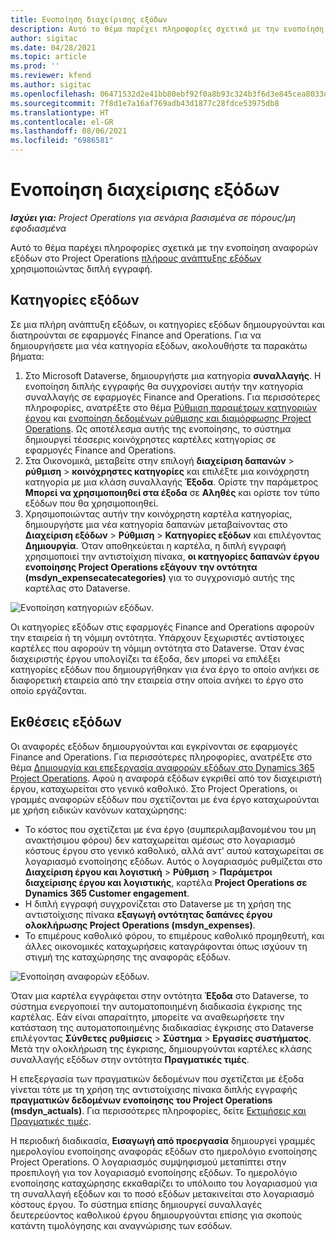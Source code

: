 ```yaml
---
title: Ενοποίηση διαχείρισης εξόδων
description: Αυτό το θέμα παρέχει πληροφορίες σχετικά με την ενοποίηση αναφοράς εξόδων στο Project Operations χρησιμοποιώντας διπλή εγγραφή.
author: sigitac
ms.date: 04/28/2021
ms.topic: article
ms.prod: ''
ms.reviewer: kfend
ms.author: sigitac
ms.openlocfilehash: 06471532d2e41bb80ebf92f0a8b93c324b3f6d3e845cea8033d85d291ea237eb
ms.sourcegitcommit: 7f8d1e7a16af769adb43d1877c28fdce53975db8
ms.translationtype: HT
ms.contentlocale: el-GR
ms.lasthandoff: 08/06/2021
ms.locfileid: "6986581"
---
```

# <a name="expense-management-integration"></a>Ενοποίηση διαχείρισης εξόδων

_**Ισχύει για:** Project Operations για σενάρια βασισμένα σε πόρους/μη εφοδιασμένα_

Αυτό το θέμα παρέχει πληροφορίες σχετικά με την ενοποίηση αναφορών εξόδων στο Project Operations [πλήρους ανάπτυξης εξόδων](../expense/expense-overview.md) χρησιμοποιώντας διπλή εγγραφή.

## <a name="expense-categories"></a>Κατηγορίες εξόδων

Σε μια πλήρη ανάπτυξη εξόδων, οι κατηγορίες εξόδων δημιουργούνται και διατηρούνται σε εφαρμογές Finance and Operations. Για να δημιουργήσετε μια νέα κατηγορία εξόδων, ακολουθήστε τα παρακάτω βήματα:

1. Στο Microsoft Dataverse, δημιουργήστε μια κατηγορία **συναλλαγής**. Η ενοποίηση διπλής εγγραφής θα συγχρονίσει αυτήν την κατηγορία συναλλαγής σε εφαρμογές Finance and Operations. Για περισσότερες πληροφορίες, ανατρέξτε στο θέμα [Ρύθμιση παραμέτρων κατηγοριών έργου](/dynamics365/project-operations/project-accounting/configure-project-categories) και [ενοποίηση δεδομένων ρύθμισης και διαμόρφωσης Project Operations](resource-dual-write-setup-integration.md). Ως αποτέλεσμα αυτής της ενοποίησης, το σύστημα δημιουργεί τέσσερις κοινόχρηστες καρτέλες κατηγορίας σε εφαρμογές Finance and Operations.
2. Στα Οικονομικά, μεταβείτε στην επιλογή **διαχείριση δαπανών** > **ρύθμιση** > **κοινόχρηστες κατηγορίες** και επιλέξτε μια κοινόχρηστη κατηγορία με μια κλάση συναλλαγής **Έξοδα**. Ορίστε την παράμετρος **Μπορεί να χρησιμοποιηθεί στα έξοδα** σε **Αληθές** και ορίστε τον τύπο εξόδων που θα χρησιμοποιηθεί.
3. Χρησιμοποιώντας αυτήν την κοινόχρηστη καρτέλα κατηγορίας, δημιουργήστε μια νέα κατηγορία δαπανών μεταβαίνοντας στο **Διαχείριση εξόδων** > **Ρύθμιση** > **Κατηγορίες εξόδων** και επιλέγοντας **Δημιουργία**. Όταν αποθηκεύεται η καρτέλα, η διπλή εγγραφή χρησιμοποιεί την αντιστοίχιση πίνακα, **οι κατηγορίες δαπανών έργου ενοποίησης Project Operations εξάγουν την οντότητα (msdyn\_expensecatecategories)** για το συγχρονισμό αυτής της καρτέλας στο Dataverse.

  ![Ενοποίηση κατηγοριών εξόδων.](./media/DW6ExpenseCategories.png)

Οι κατηγορίες εξόδων στις εφαρμογές Finance and Operations αφορούν την εταιρεία ή τη νόμιμη οντότητα. Υπάρχουν ξεχωριστές αντίστοιχες καρτέλες που αφορούν τη νόμιμη οντότητα στο Dataverse. Όταν ένας διαχειριστής έργου υπολογίζει τα έξοδα, δεν μπορεί να επιλέξει κατηγορίες εξόδων που δημιουργήθηκαν για ένα έργο το οποίο ανήκει σε διαφορετική εταιρεία από την εταιρεία στην οποία ανήκει το έργο στο οποίο εργάζονται. 

## <a name="expense-reports"></a>Εκθέσεις εξόδων

Οι αναφορές εξόδων δημιουργούνται και εγκρίνονται σε εφαρμογές Finance and Operations. Για περισσότερες πληροφορίες, ανατρέξτε στο θέμα [Δημιουργία και επεξεργασία αναφορών εξόδων στο Dynamics 365 Project Operations](/learn/modules/create-process-expense-reports/). Αφού η αναφορά εξόδων εγκριθεί από τον διαχειριστή έργου, καταχωρείται στο γενικό καθολικό. Στο Project Operations, οι γραμμές αναφορών εξόδων που σχετίζονται με ένα έργο καταχωρούνται με χρήση ειδικών κανόνων καταχώρησης:

  - Το κόστος που σχετίζεται με ένα έργο (συμπεριλαμβανομένου του μη ανακτήσιμου φόρου) δεν καταχωρείται αμέσως στο λογαριασμό κόστους έργου στο γενικό καθολικό, αλλά αντ' αυτού καταχωρείται σε λογαριασμό ενοποίησης εξόδων. Αυτός ο λογαριασμός ρυθμίζεται στο **Διαχείριση έργου και λογιστική** > **Ρύθμιση** > **Παράμετροι διαχείρισης έργου και λογιστικής**, καρτέλα **Project Operations σε Dynamics 365 Customer engagement**.
  - Η διπλή εγγραφή συγχρονίζεται στο Dataverse με τη χρήση της αντιστοίχισης πίνακα **εξαγωγή οντότητας δαπάνες έργου ολοκλήρωσης Project Operations (msdyn\_expenses)**.
  - Το επιμέρους καθολικό φόρου, το επιμέρους καθολικό προμηθευτή, και άλλες οικονομικές καταχωρήσεις καταγράφονται όπως ισχύουν τη στιγμή της καταχώρησης της αναφοράς εξόδων.

  ![Ενοποίηση αναφορών εξόδων.](./media/DW6ExpenseReports.png)

Όταν μια καρτέλα εγγράφεται στην οντότητα **Έξοδα** στο Dataverse, το σύστημα ενεργοποιεί την αυτοματοποιημένη διαδικασία έγκρισης της καρτέλας. Εάν είναι απαραίτητο, μπορείτε να αναθεωρήσετε την κατάσταση της αυτοματοποιημένης διαδικασίας έγκρισης στο Dataverse επιλέγοντας **Σύνθετες ρυθμίσεις** > **Σύστημα** > **Εργασίες συστήματος**. Μετά την ολοκλήρωση της έγκρισης, δημιουργούνται καρτέλες κλάσης συναλλαγής εξόδων στην οντότητα **Πραγματικές τιμές**.

Η επεξεργασία των πραγματικών δεδομένων που σχετίζεται με έξοδα γίνεται τότε με τη χρήση της αντιστοίχισης πίνακα διπλής εγγραφής **πραγματικών δεδομένων ενοποίησης του Project Operations (msdyn\_actuals)**. Για περισσότερες πληροφορίες, δείτε [Εκτιμήσεις και Πραγματικές τιμές](resource-dual-write-estimates-actuals.md).

Η περιοδική διαδικασία, **Εισαγωγή από προεργασία** δημιουργεί γραμμές ημερολογίου ενοποίησης αναφοράς εξόδων στο ημερολόγιο ενοποίησης Project Operations. Ο λογαριασμός συμψηφισμού μεταπίπτει στην προεπιλογή για τον λογαριασμό ενοποίησης εξόδων. Το ημερολόγιο ενοποίησης καταχώρησης εκκαθαρίζει το υπόλοιπο του λογαριασμού για τη συναλλαγή εξόδων και το ποσό εξόδων μετακινείται στο λογαριασμό κόστους έργου. Το σύστημα επίσης δημιουργεί συναλλαγές δευτερεύοντος καθολικού έργου δημιουργούνται επίσης για σκοπούς κατάντη τιμολόγησης και αναγνώρισης των εσόδων.
